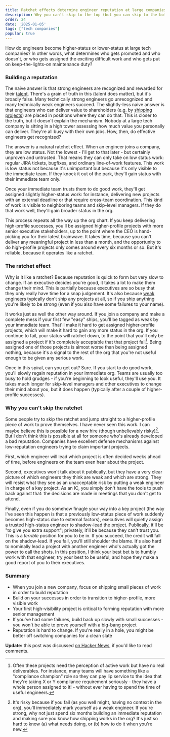 ```yaml
---
title: Ratchet effects determine engineer reputation at large companies
description: Why you can't skip to the top (but you can skip to the bottom)
order: 24
date: '2025-01-05'
tags: ["tech companies"]
popular: true
---
```


How do engineers become higher-status or lower-status at large tech companies? In other words, what determines who gets promoted and who doesn't, or who gets assigned the exciting difficult work and who gets put on keep-the-lights-on maintenance duty?

### Building a reputation

The naive answer is that strong engineers are recognized and rewarded for their [talent](/what-makes-strong-engineers-strong). There's a grain of truth in this (talent does matter), but it's broadly false. Many technically strong engineers go unrecognized and many technically weak engineers succeed. The slightly-less naive answer is that engineers who can deliver value to shareholders (e.g. by [shipping projects](/how-to-ship)) are placed in positions where they can do that. This is closer to the truth, but it doesn't explain the mechanism. Nobody at a large tech company is sitting in a high tower assessing how much value you personally can deliver. They're all busy with their own jobs. How, then, do effective engineers get recognized?

The answer is a natural ratchet effect. When an engineer joins a company, they are low status. Not the lowest - I'll get to that later - but certainly unproven and untrusted. That means they can only take on low status work: regular JIRA tickets, bugfixes, and ordinary line-of-work features. This work is low status not because it's unimportant but because it's only visible to the immediate team. If they knock it out of the park, they'll gain status with their immediate team only.

Once your immediate team trusts them to do good work, they'll get assigned slightly higher-status work: for instance, delivering new projects with an external deadline or that require cross-team coordination. This kind of work is visible to neighboring teams and skip-level managers. If they do that work well, they'll gain broader status in the org.

This process repeats all the way up the org chart. If you keep delivering high-profile successes, you'll be assigned higher-profile projects with more senior executive stakeholders, up to the point where the CEO is hand-picking you for their latest brainwave. It takes time, because you can't deliver any meaningful project in less than a month, and the opportunity to do high-profile projects only comes around every six months or so. But it's reliable, because it operates like a ratchet.

### The ratchet effect

Why is it like a ratchet? Because reputation is quick to form but very slow to change. If an executive decides you're good, it takes a lot to make them change their mind. This is partially because executives are so busy that they only really have time for a snap judgement. It's also because [weak engineers](/weak-engineers) typically don't ship any projects at all, so if you ship anything you're likely to be strong (even if you also have some failures to your name).

It works just as well the other way around. If you join a company and make a complete mess if your first few "easy" ships, you'll be tagged as weak by your immediate team. That'll make it hard to get assigned higher-profile projects, which will make it hard to gain any more status in the org. If you continue to fail, your status will ratchet down, to the point that you'll only be assigned a project if it's completely acceptable that that project fail[^1]. Being assigned one of those projects is almost worse than being assigned nothing, because it's a signal to the rest of the org that you're not useful enough to be given any serious work.

Once in this spiral, can you get out? Sure. If you start to do good work, you'll slowly regain reputation in your immediate org. Teams are usually too busy to hold grudges - if you're beginning to look useful, they'll use you. It takes much longer for skip-level managers and other executives to change their mind about you, but it does happen (typically after a couple of higher-profile successes).

### Why you can't skip the ratchet

Some people try to skip the ratchet and jump straight to a higher-profile piece of work to prove themselves. I have never seen this work. I can maybe believe this is possible for a new hire (though unbelievably risky)[^2]. But I don't think this is possible at all for someone who's already developed a bad reputation. Companies have excellent defense mechanisms against low-reputation engineers trying to claim important projects.

First, which engineer will lead which project is often decided weeks ahead of time, before engineers on the team even hear about the project.

Second, executives won't talk about it publically, but they have a very clear picture of which engineers they think are weak and which are strong. They will resist what they see as an unacceptable risk by putting a weak engineer in charge of a key project. As an IC, you simply don't have the tools to push back against that: the decisions are made in meetings that you don't get to attend.

Finally, even if you do somehow finagle your way into a key project (the way I've seen this happen is that a previously low-status piece of work suddenly becomes high-status due to external factors), executives will quietly assign a trusted high-status engineer to shadow-lead the project. Publically, it'll be "to give you extra support"; privately, it'll be because they can't trust you. This is a _terrible_ position for you to be in. If you succeed, the credit will fall on the shadow-lead. If you fail, you'll still shoulder the blame. It's also hard to nominally lead a project with another engineer who's actually got the power to call the shots. In this position, I think your best bet is to humbly work with that engineer, try your best to be useful, and hope they make a good report of you to their executives.

### Summary

- When you join a new company, focus on shipping small pieces of work in order to build reputation
- Build on your successes in order to transition to higher-profile, more visible work
- Your first high-visibility project is critical to forming reputation with more senior management
- If you've had some failures, build back up slowly with small successes - you won't be able to prove yourself with a big-bang project
- Reputation is hard to change. If you're really in a hole, you might be better off switching companies for a clean slate

**Update:** this post was discussed [on Hacker News](https://news.ycombinator.com/item?id=42610021), if you'd like to read comments.

[^1]: Often these projects need the perception of active work but have no real deliverables. For instance, many teams will have something like a "compliance champion" role so they can pay lip service to the idea that they're taking X or Y compliance requirement seriously - they have a whole person assigned to it! - without ever having to spend the time of useful engineers.

[^2]: It's risky because if you fail (as you well might, having no context in the org), you'll immediately mark yourself as a weak engineer. If you're strong, why not just spend six months building an immediate reputation and making sure you know how shipping works in the org? It's just so hard to know (a) what needs doing, or (b) how to do it when you're new.